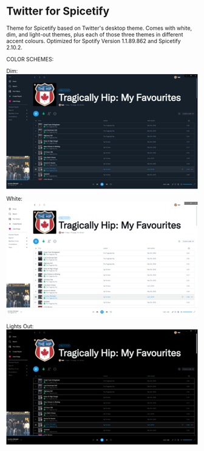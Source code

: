 # Twitter for Spicetify

Theme for Spicetify based on Twitter's desktop theme. Comes with white, dim, and light-out themes, plus each of those three themes in different accent colours.
Optimized for Spotify Version 1.1.89.862 and Spicetify 2.10.2.

COLOR SCHEMES:

Dim:
![Twitter-Dim-Preview](https://raw.githubusercontent.com/nm-nvan/spicetify-twitter/main/dim.png)

White:
![Twitter-White-Preview](https://raw.githubusercontent.com/nm-nvan/spicetify-twitter/main/white.png)

Lights Out:
![Twitter-Lights-Out-Preview](https://raw.githubusercontent.com/nm-nvan/spicetify-twitter/main/lights-out.png)
